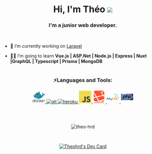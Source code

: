 <h1 align="center">Hi, I'm Théo <img src="https://raw.githubusercontent.com/aemmadi/aemmadi/master/wave.gif" width="30px"></h1>
<h3 align="center">I'm a junior web developer.</h3> <br>

- 🔭 I’m currently working on [Laravel](https://laravel.com/)

- 👨‍💻 I’m going to learn **Vue.js  | ASP.Net | Node.js | Express | Nuxt |GraphQL | Typescript | Prisma | MongoDB** <br> <br>

<h3 align="center">⚡Languages and Tools:</h3>
<p align="center"> <a href="https://www.docker.com/" target="_blank"> <img src="https://raw.githubusercontent.com/devicons/devicon/master/icons/docker/docker-original-wordmark.svg" alt="docker" width="40" height="40"/> </a> <a href="https://git-scm.com/" target="_blank"> <img src="https://www.vectorlogo.zone/logos/git-scm/git-scm-icon.svg" alt="git" width="40" height="40"/> </a> <a href="https://heroku.com" target="_blank"> <img src="https://www.vectorlogo.zone/logos/heroku/heroku-icon.svg" alt="heroku" width="40" height="40"/> </a> <a href="https://developer.mozilla.org/en-US/docs/Web/JavaScript" target="_blank"> <img src="https://raw.githubusercontent.com/devicons/devicon/master/icons/javascript/javascript-original.svg" alt="javascript" width="40" height="40"/> </a> <a href="https://laravel.com/" target="_blank"> <img src="https://raw.githubusercontent.com/devicons/devicon/master/icons/laravel/laravel-plain-wordmark.svg" alt="laravel" width="40" height="40"/> </a> <a href="https://www.mysql.com/" target="_blank"> <img src="https://raw.githubusercontent.com/devicons/devicon/master/icons/mysql/mysql-original-wordmark.svg" alt="mysql" width="40" height="40"/> </a> <a href="https://www.php.net" target="_blank"> <img src="https://raw.githubusercontent.com/devicons/devicon/master/icons/php/php-original.svg" alt="php" width="40" height="40"/> </a> </p> <br> <br>

<p align="center"><img src="https://github-readme-stats.vercel.app/api/top-langs?username=theo-hrd&show_icons=true&locale=en&layout=compact" alt="theo-hrd" /></p> <br/>


<p align="center">
<a href="https://app.daily.dev/Theohrd"><img src="https://github.com/theo-hrd/theo-hrd/main/devcard.svg" width="400" alt="Theohrd's Dev Card"/>
</a>
</p>
